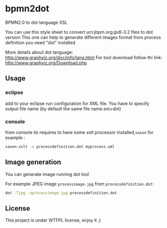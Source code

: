 # bpmn2dot
BPMN2.0 to dot language XSL

You can use this style sheet to convert  urn:jbpm.org:jpdl-3.2 files to dot version
This one can help to generate different images format from process definition
you need "dot" installed

More details about dot language: http://www.graphviz.org/doc/info/lang.html
For tool download follow thi link: http://www.graphviz.org/Download.php  

## Usage

### eclipse
add to your eclipse run configuration for XML file.
You have to specify output file name (by default the same file name.ext+dot)
### console
from console its requires to have some xslt processor installed,`saxon` for example :

```bash
saxon-xslt -o processdefinition.dot myprocess.xml
```

## Image generation
You can generate image running dot tool

For example JPEG image `processimage.jpg` from `processdefinition.dot`:
```bash
dot -Tjpg -oprocessimage.jpg processdefinition.dot
```

## License
This project is under WTFPL license, enjoy it ;)
